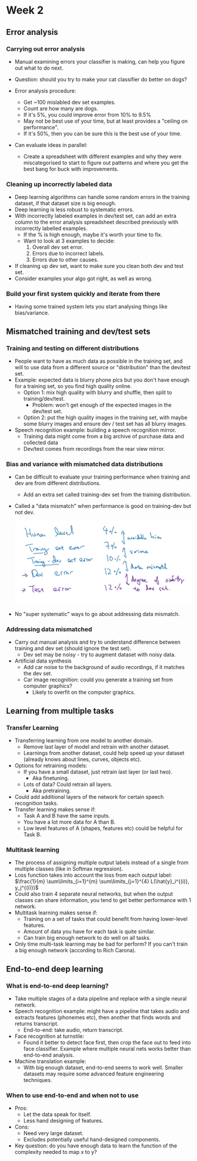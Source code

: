 # Week 2

## Error analysis

### Carrying out error analysis

* Manual examining errors your classifier is making, can help you figure out what to do next.
* Question: should you try to make your cat classifier do better on dogs?
* Error analysis procedure:
  * Get ~100 mislabled dev set examples.
  * Count are how many are dogs.
  * If it's 5%, you could improve error from 10% to 9.5%
  * May not be best use of your time, but at least provides a "ceiling on performance".
  * If it's 50%, then you can be sure this is the best use of your time.

* Can evaluate ideas in parallel:
  * Create a spreadsheet with different examples and why they were miscategorised to start to figure out patterns and where you get the best bang for buck with improvements.

### Cleaning up incorrectly labeled data

* Deep learning algorithms can handle some random errors in the training dataset, if that dataset size is big enough.
* Deep learning is less robust to systematic errors.
* With incorrectly labeled examples in dev/test set, can add an extra column to the error analysis spreadsheet described previously with incorrectly labelled examples.
  * If the % is high enough, maybe it's worth your time to fix.
  * Want to look at 3 examples to decide:
    1. Overall dev set error.
    2. Errors due to incorrect labels.
    3. Errors due to other causes.
* If cleaning up dev set, want to make sure you clean both dev and test set.
* Consider examples your algo got right, as well as wrong.

### Build your first system quickly and iterate from there

* Having some trained system lets you start analysing things like bias/variance.

## Mismatched training and dev/test sets

### Training and testing on different distributions

* People want to have as much data as possible in the training set, and will to use data from a different source or "distribution" than the dev/test set.
* Example: expected data is blurry phone pics but you don't have enough for a training set, so you find high quality online.
  * Option 1: mix high quality with blurry and shuffle, then split to training/dev/test.
    * Problem: won't get enough of the expected images in the dev/test set.
  * Option 2: put the high quality images in the training set, with maybe some blurry images and ensure dev / test set has all blurry images.
* Speech recognition example: building a speech recognition mirror.
  * Training data might come from a big archive of purchase data and collected data
  * Dev/test comes from recordings from the rear view mirror.

### Bias and variance with mismatched data distributions

* Can be difficult to evaluate your training performance when training and dev are from different distributions.
  * Add an extra set called training-dev set from the training distribution.
* Called a "data mismatch" when performance is good on training-dev but not dev.

  ![](assets/week-6d757bdb.png)

* No "super systematic" ways to go about addressing data mismatch.

### Addressing data mismatched

* Carry out manual analysis and try to understand difference between training and dev set (should ignore the test set).
  * Dev set may be noisy - try to augment dataset with noisy data.
* Artificial data synthesis
  * Add car noise to the background of audio recordings, if it matches the dev set.
  * Car image recognition: could you generate a training set from computer graphics?
    * Likely to overfit on the computer graphics.

## Learning from multiple tasks

### Transfer Learning

* Transferring learning from one model to another domain.
  * Remove last layer of model and retrain with another dataset.
  * Learnings from another dataset, could help speed up your dataset (already knows about lines, curves, objects etc).
* Options for retraining models:
  * If you have a small dataset, just retrain last layer (or last two).
    * Aka finetuning.
  * Lots of data? Could retrain all layers.
    * Aka pretraining.
* Could add additional layers of the network for certain speech recognition tasks.
* Transfer learning makes sense if:
  * Task A and B have the same inputs.
  * You have a lot more data for A than B.
  * Low level features of A (shapes, features etc) could be helpful for Task B.

### Multitask learning

* The process of assigning multiple output labels instead of a single from multiple classes (like in Softmax regression).
* Loss function takes into account the loss from each output label:
  $\frac{1}{m} \sum\limits_{i=1}^{m} \sum\limits_{j=1}^{4} L(\hat{y}_i^{(i)}, y_j^{(i)})$
* Could also train 4 separate neural networks, but when the output classes can share information, you tend to get better performance with 1 network.
* Multitask learning makes sense if:
  * Training on a set of tasks that could benefit from having lower-level features.
  * Amount of data you have for each task is quite similar.
  * Can train big enough network to do well on all tasks.
* Only time multi-task learning may be bad for perform? If you can't train a big enough network (according to Rich Carona).

## End-to-end deep learning

### What is end-to-end deep learning?

* Take multiple stages of a data pipeline and replace with a single neural network.
* Speech recognition example: might have a pipeline that takes audio and extracts features (phonemes etc), then another that finds words and returns transcript.
  * End-to-end: take audio, return transcript.
* Face recognition at turnstile:
  * Found it better to detect face first, then crop the face out to feed into face classifier. Example where multiple neural nets works better than end-to-end analysis.
* Machine translation example:
  * With big enough dataset, end-to-end seems to work well. Smaller datasets may require some advanced feature engineering techniques.

### When to use end-to-end and when not to use

* Pros:
  * Let the data speak for itself.
  * Less hand designing of features.
* Cons:
  * Need very large dataset.
  * Excludes potentially useful hand-designed components.
* Key question: do you have enough data to learn the function of the complexity needed to map x to y?
